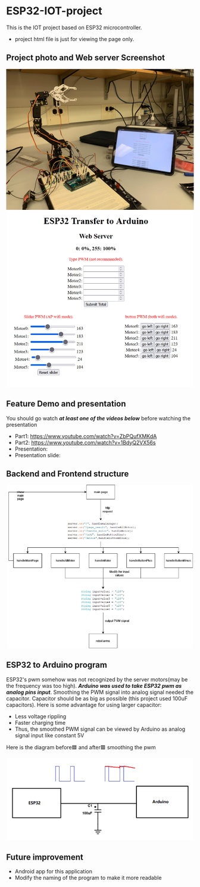 # ESP32-IOT-project
This is the IOT project based on ESP32 microcontroller.
- project html file is just for viewing the page only.

## Project photo and Web server Screenshot
<p align="center">
<img src="https://github.com/blaticslm/ESP32-IOT-project/blob/main/screenshot/2022_08_25_09_42_IMG_6652.JPG"  width="800">
<img src="https://github.com/blaticslm/ESP32-IOT-project/blob/main/screenshot/webpage_screenshot.png"  width="500">
</p>

## Feature Demo and presentation
You should go watch ***at least one of the videos below*** before watching the presentation

- Part1: https://www.youtube.com/watch?v=ZbPQufXMKdA
- Part2: https://www.youtube.com/watch?v=1BdyQ2VX56s
- Presentation: 
- Presentation slide: 

## Backend and Frontend structure
<p align="center">
<img src="https://github.com/blaticslm/ESP32-IOT-project/blob/main/screenshot/esp32_iot_project.png"  width="500">
</p>

## ESP32 to Arduino program

ESP32's pwm somehow was not recognized by the server motors(may be the frequency was too high). ***Arduino was used to take ESP32 pwm as analog pins input***. Smoothing the PWM signal into analog signal needed the capacitor. Capacitor should be as big as possible (this project used 100uF capacitors). Here is some advantage for using larger capacitor:
- Less voltage rippling 
- Faster charging time
- Thus, the smoothed PWM signal can be viewed by Arduino as analog signal input like constant 5V

Here is the diagram before🟦 and after🟥 smoothing the pwm
<p align="center">
<img src="https://github.com/blaticslm/ESP32-IOT-project/blob/main/screenshot/converting.png">
</p>

## Future improvement
- Android app for this application
- Modify the naming of the program to make it more readable

